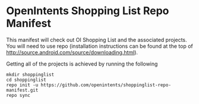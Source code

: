 OpenIntents Shopping List Repo Manifest
=======================================

This manifest will check out OI Shopping List and the associated projects. You will
need to use repo (installation instructions can be found at the top of
http://source.android.com/source/downloading.html).

Getting all of the projects is achieved by running the following

    mkdir shoppinglist
    cd shoppinglist
    repo init -u https://github.com/openintents/shoppinglist-repo-manifest.git
    repo sync
